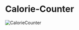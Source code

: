 # Calorie-Counter

![CalorieCounter](https://github.com/AnushkaChouhan25/Calorie-Counter/assets/157525924/40a4a2f4-3e92-41e9-8d3d-b09ce37ff617)
